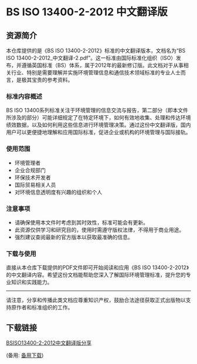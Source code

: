 # BS ISO 13400-2-2012 中文翻译版

## 资源简介

本仓库提供的是《BS ISO 13400-2-2012》标准的中文翻译版本，文档名为“BS ISO 13400-2-2012_中文翻译-2.pdf”。这一标准由国际标准化组织（ISO）发布，并遵循英国标准（BS）体系，属于2012年的最新修订版。此文档对于从事相关行业、特别是需要理解并实施环境管理信息和通信技术领域标准的专业人士而言，是极其宝贵的参考资料。

### 标准内容概述

BS ISO 13400系列标准关注于环境管理的信息交流与报告，第二部分（即本文件所涉及的部分）可能详细规定了在特定环境下，如何有效地收集、处理和传达环境绩效数据，以及如何利用这些信息进行环境管理决策。通过这份中文翻译版，国内用户可以更便捷地理解和应用国际标准，促进企业或机构的环境管理与国际接轨。

### 使用范围

- 环境管理者
- 企业合规部门
- 环保技术开发者
- 国际贸易相关人员
- 对环境信息透明度有兴趣的组织和个人

### 注意事项

- 请确保使用本文件时考虑到其时效性，标准可能会有更新。
- 此资源仅供学习和研究目的，使用时需遵守版权法律，不得用于商业用途。
- 强烈建议查阅最新的官方版本以获取最准确的信息。

### 下载与使用

直接从本仓库下载提供的PDF文件即可开始阅读和应用《BS ISO 13400-2-2012》的中文翻译内容。希望这份文档能帮助您深入了解国际环境管理标准，提升您的专业知识和实践能力。

---

请注意，分享和传播此类文档应尊重知识产权，鼓励合法途径获取正式出版物以支持原作者和标准组织的工作。

## 下载链接
[BSISO13400-2-2012中文翻译版分享](https://pan.quark.cn/s/752a13468ba8) 

(备用: [备用下载](https://pan.baidu.com/s/1sllSlFwpRDUPwFP72cljgA?pwd=1234))
